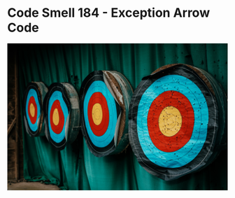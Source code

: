 # Code Smell 184 - Exception Arrow Code
            
![Code Smell 184 - Exception Arrow Code](Code%20Smell%20184%20-%20Exception%20Arrow%20Code.jpg)